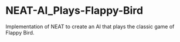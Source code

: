 # NEAT-AI_Plays-Flappy-Bird
Implementation of NEAT to create an AI that plays the classic game of Flappy Bird.
